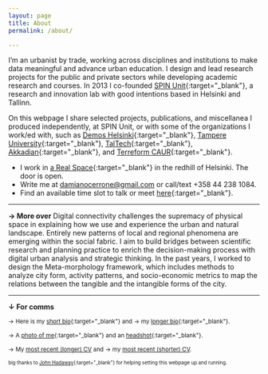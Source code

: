 ```yaml
---
layout: page
title: About
permalink: /about/

---
```


I’m an urbanist by trade, working across disciplines and institutions to make data meaningful and advance urban education. I design and lead research projects for the public and private sectors while developing academic research and courses. In 2013 I co-founded [SPIN Unit](https://www.spinunit.eu){:target="_blank"}, a research and innovation lab with good intentions based in Helsinki and Tallinn.

On this webpage I share selected projects, publications, and miscellanea I produced independently, at SPIN Unit, or with some of the organizations I work/ed with, such as [Demos Helsinki](https://demoshelsinki.fi){:target="_blank"}, [Tampere University](https://www.tuni.fi/en/about-us/faculty-built-environment){:target="_blank"}, [TalTech](https://taltech.ee/en/finest-centre-for-smart-cities){:target="_blank"}, [Akkadian](https://akkadian.eu/en){:target="_blank"}, and [Terreform CAUR](https://www.terreform.info){:target="_blank"}.

- I work in [a Real Space](https://goo.gl/maps/mjqjcATKGVqVoeaN6){:target="_blank"} in the redhill of Helsinki. The door is open.
- Write me at damianocerrone@gmail.com or call/text +358 44 238 1084.
- Find an available time slot to talk or meet [here](https://fantastical.app/damianocerrone/meeting-op){:target="_blank"}.


---

**&rarr; More over** Digital connectivity challenges the supremacy of physical space in explaining how we use and experience the urban and natural landscape. Entirely new patterns of local and regional phenomena are emerging within the social fabric. I aim to build bridges between scientific research and planning practice to enrich the decision-making process with digital urban analysis and strategic thinking. In the past years, I worked to design the  Meta-morphology framework, which includes methods to analyze city form, activity patterns, and socio-economic metrics to map the relations between the tangible and the intangible forms of the city.

---
  
**&darr; For comms**

<sup>&rarr; Here is my [short bio](https://docs.google.com/document/d/147s69SaZBHu_5m-VVwWS09ttOs-I13D2FyaFO_7193s/edit?usp=sharing){:target="_blank"} and &rarr; my [longer bio](https://docs.google.com/document/d/1qpqAtIOAPntAQBPoOhoZD9aXvE1pJCJITN3bHY0UI7A/edit?usp=sharing){:target="_blank"}.

<sup>&rarr; A [photo of me](https://www.dropbox.com/s/xgezyge4v9o91sb/damiano%20cerrone%20digital%20summit.jpeg?dl=0){:target="_blank"} and an [headshot](https://www.dropbox.com/s/ufq9cp9yrenfanz/damiano%20cerrone%20digital%20summit%20headshot.jpeg?dl=0){:target="_blank"}.<sup>

<sup>&rarr; My [most recent (longer) CV](https://www.dropbox.com/s/0eelcofrh5x1ny0/Damiano%20extended%20CV.pdf?dl=0) and &rarr;  my [most recent (shorter) CV](https://www.dropbox.com/s/swuy0j4qszfdbf0/Damiano%20short%20CV.pdf?dl=0).<sup>


<sup><sup>big thanks to [John Hadaway](https://johnhadaway.com/){:target="_blank"} for helping setting this webpage up and running.<sup><sup>
